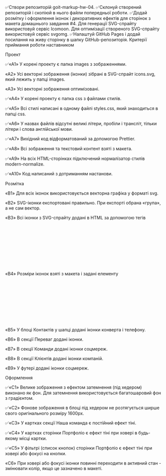 ✅Створи репозиторій goit-markup-hw-04.
✅Склонуй створений репозиторій і скопіюй в нього файли попередньої роботи.
✅Додай розмітку і оформлення іконок і декоративних ефектів для сторінок з макета домашнього завдання #4.
Для генерації SVG-спрайту використовуй сервіс Icomoon.
Для оптимізації створеного SVG-спрайту використовуй сервіс svgomg.
✅Налаштуй GitHub Pages і додай посилання на живу сторінку в шапку GitHub-репозиторія.
Критерії приймання роботи наставником​

Проект​

✅«A1» У корені проекту є папка images з зображеннями.

«A2» Усі векторні зображення (іконки) зібрані в SVG-спрайт icons.svg, який лежить у папці images.

«A3» Усі векторні зображення оптимізовані.

✅«A4» У корені проекту є папка css з файлами стилів.

✅«A5» Всі стилі написані в одному файлі styles.css, який знаходиться в папці css.

✅«A6» У назвах файлів відсутні великі літери, пробіли і трансліт, тільки літери і слова англійської мови.

✅«A7» Вихідний код відформатований за допомогою Prettier.

✅«A8» Всі зображення та текстовий контент взяті з макета.

✅«A9» На всіх HTML-сторінках підключений нормалізатор стилів modern-normalize.

✅«A10» Код написаний з дотриманням настанови.

Розмітка​

«B1» Для всіх іконок використовується векторна графіка у форматі svg.

«B2» SVG-іконки експортовані правильно. При експорті обрана «група», а не сам вектор.

«B3» Всі іконки з SVG-спрайту додані в HTML за допомогою тегів <svg> і <use>

«B4» Розміри іконок взяті з макета і задані елементу <svg> в HTML-файлі.

«B5» У блоці Контактів у шапці додані іконки конверта і телефону.

«B6» В секції Переваг додані іконки.

«B7» В секції Команди додані іконки соцмереж.

«B8» В секції Клієнтів додані іконки компаній.

«B9» У футері додані іконки соцмереж.

Оформлення​

✅«C1» Велике зображення з ефектом затемнення (під хедером) виконано як фон. Для затемнення використовується багатошаровий фон з градієнтом.

✅«C2» Фонове зображення в блоці під хедером не розтягується ширше свого оригінального розміру 1600рх.

✅«C3» У картках секції Наша команда є постійний ефект тіні.

✅«C4» У картках сторінки Портфоліо є ефект тіні при ховері в будь-якому місці картки.

✅«C5» У фільтрі (список кнопок) сторінки Портфоліо є ефект тіні при ховері або фокусі на кнопки.

«C6» При ховері або фокусі іконки повинні переходити в активний стан - змінювати колір, якщо це зазначено в макеті.
